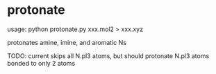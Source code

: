 # protonate

usage: python protonate.py xxx.mol2 > xxx.xyz

protonates amine, imine, and aromatic Ns

TODO: current skips all N.pl3 atoms, but should protonate N.pl3 atoms bonded to only 2 atoms
